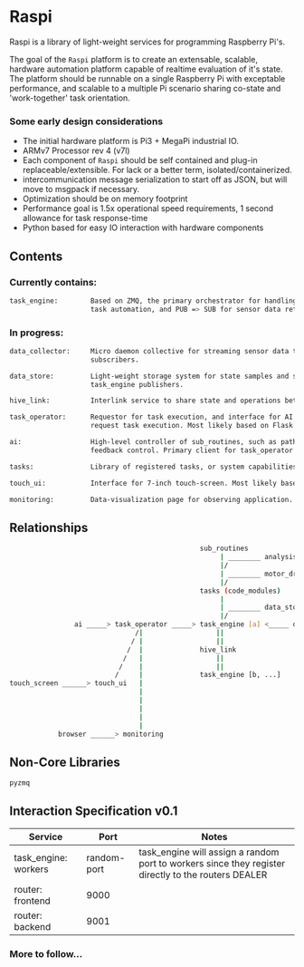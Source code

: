 # Raspi 
Raspi is a library of light-weight services for programming Raspberry Pi's.

The goal of the `Raspi` platform is to create an extensable, scalable, hardware automation platform capable of realtime evaluation of it's state. The platform should be runnable on a single Raspberry Pi with exceptable performance, and scalable to a multiple Pi scenario sharing co-state and 'work-together' task orientation.

### Some early design considerations
* The initial hardware platform is Pi3 + MegaPi industrial IO.
* ARMv7 Processor rev 4 (v7l)
* Each component of `Raspi` should be self contained and plug-in replaceable/extensible. For lack or a better term, isolated/containerized.
* intercommunication message serialization to start off as JSON, but will move to msgpack if necessary.
* Optimization should be on memory footprint
* Performance goal is 1.5x operational speed requirements, 1 second allowance for task response-time
* Python based for easy IO interaction with hardware components

## Contents

### Currently contains:

```bash
task_engine:        Based on ZMQ, the primary orchestrator for handling both REQ => REP for
                    task automation, and PUB => SUB for sensor data retrieval.
```

### In progress:

```bash
data_collector:     Micro daemon collective for streaming sensor data to task_engine 
                    subscribers.

data_store:         Light-weight storage system for state samples and subscriber for 
                    task_engine publishers.

hive_link:          Interlink service to share state and operations between task_engines.

task_operator:      Requestor for task execution, and interface for AI or remote-ops to
                    request task execution. Most likely based on Flask.

ai:                 High-level controller of sub_routines, such as pathfinding, and servo 
                    feedback control. Primary client for task_operator.

tasks:              Library of registered tasks, or system capabilities.

touch_ui:           Interface for 7-inch touch-screen. Most likely based on TK.

monitoring:         Data-visualization page for observing application.
```

## Relationships
```bash                              
                                               sub_routines 
                                                    | ________ analysis
                                                    |/   
                                                    | ________ motor_drive
                                                    |/
                                               tasks (code_modules)
                                                    |
                                                    | ________ data_store
                                                    |/
                ai _____> task_operator _____> task_engine [a] <_____ data_collector [Sensors]
                               /|                  ||   
                              / |                  ||
                             /  |              hive_link
                            /   |                  ||
                           /    |                  ||
                          /     |              task_engine [b, ...]
touch_screen ______> touch_ui   |
                                |
                                |
                                |                 
                                |
                                | 
            browser ______> monitoring
```

## Non-Core Libraries 
```bash
pyzmq
```

## Interaction Specification v0.1

| Service | Port | Notes |
|---------|------|-------|
|task_engine: workers|random-port| task_engine will assign a random port to workers since they register directly to the routers DEALER|
|router: frontend|9000||
|router: backend|9001||

### More to follow...
